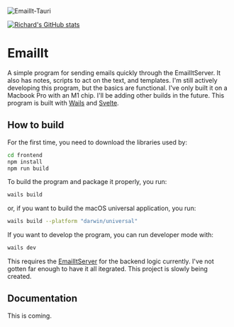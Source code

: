 ![EmailIt-Tauri](https://socialify.git.ci/raguay/EmailIt/image?description=1&descriptionEditable=A%20simple%20and%20quick%20email%20program%20to%20replace%20Let.ter%20application%20with%20notes%20and%20scripting%20added%20in%20as%20a%20bonus.&font=Bitter&forks=1&issues=1&language=1&owner=1&pattern=Circuit%20Board&pulls=1&stargazers=1&theme=Dark)

[![Richard's GitHub stats](https://github-readme-stats.vercel.app/api?username=raguay)](https://github.com/anuraghazra/github-readme-stats)

# EmailIt

A simple program for sending emails quickly through the EmailItServer. It also has notes, scripts to act on the text, and templates. I'm still actively developing this program, but the basics are functional. I've only built it on a Macbook Pro with an M1 chip. I'll be adding other builds in the future. This program is built with [Wails](https://wails.io/) and [Svelte](https://svelte.dev/).

## How to build

For the first time, you need to download the libraries used by:

```sh
cd frontend
npm install
npm run build
```

To build the program and package it properly, you run:

```sh
wails build
```

or, if you want to build the macOS universal application, you run:

```sh
wails build --platform "darwin/universal"
```

If you want to develop the program, you can run developer mode with:

``` sh
wails dev
```

This requires the [EmailItServer](https://github.com/raguay/EmailItServer.git) for the backend logic currently. I've not gotten far enough to have it all itegrated. This project is slowly being created.

## Documentation

This is coming.
